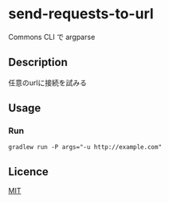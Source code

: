 # send-requests-to-url
Commons CLI で argparse

## Description
任意のurlに接続を試みる

## Usage
### Run
```
gradlew run -P args="-u http://example.com"
```
## Licence
[MIT](LICENSE)
